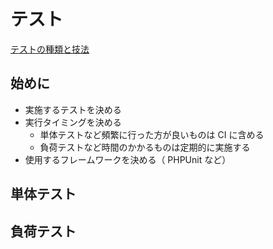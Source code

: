 # テスト

[テストの種類と技法](https://qiita.com/ktarow/items/8c3d94d6c21a0c86b799)

## 始めに
- 実施するテストを決める
- 実行タイミングを決める
  - 単体テストなど頻繁に行った方が良いものは CI に含める
  - 負荷テストなど時間のかかるものは定期的に実施する
- 使用するフレームワークを決める（ PHPUnit など）

## 単体テスト

## 負荷テスト

